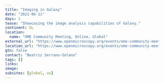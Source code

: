 ```yaml
---
title: "Imaging in Galaxy"
date: "2021-06-11"
days: 1
tease: "Showcasing the image analysis capabilities of Galaxy."
continent: GL
location:
  name: "OME Community Meeting, Online, Global"
external_url: "https://www.openmicroscopy.org/events/ome-community-meeting-2021/day4/"
location_url: "https://www.openmicroscopy.org/events/ome-community-meeting-2021/"
gtn: false
contact: "Beatriz Serrano-Solano"
tags: []
links:
image: 
subsites: [global, us]
---
```

